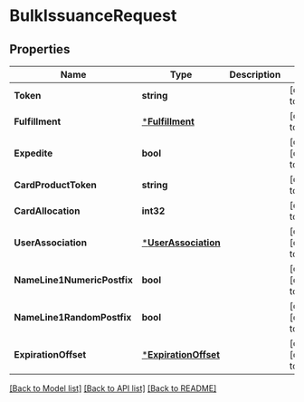 # BulkIssuanceRequest

## Properties
Name | Type | Description | Notes
------------ | ------------- | ------------- | -------------
**Token** | **string** |  | [default to null]
**Fulfillment** | [***Fulfillment**](fulfillment.md) |  | [default to null]
**Expedite** | **bool** |  | [optional] [default to null]
**CardProductToken** | **string** |  | [default to null]
**CardAllocation** | **int32** |  | [default to null]
**UserAssociation** | [***UserAssociation**](user_association.md) |  | [optional] [default to null]
**NameLine1NumericPostfix** | **bool** |  | [optional] [default to null]
**NameLine1RandomPostfix** | **bool** |  | [optional] [default to null]
**ExpirationOffset** | [***ExpirationOffset**](expiration_offset.md) |  | [optional] [default to null]

[[Back to Model list]](../README.md#documentation-for-models) [[Back to API list]](../README.md#documentation-for-api-endpoints) [[Back to README]](../README.md)


